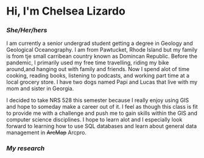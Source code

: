 # **Hi, I'm Chelsea Lizardo**
 ###   *She/Her/hers*
<font size=".01">  I am currently a senior undergrad student getting a degree in Geology and Geological Oceanography. I am from Pawtucket, Rhode Island but my family is from tje small carribean country known as Domincan Republic. Before the pandemic, I primarily used my free time travelling, riding my bike around,and hanging out with family and friends. Now I spend alot of time cooking, reading books, listening to podcasts, and working part time at a local grocery store. I have two dogs named Papi and Lucas that live with my mom and sister in Georgia.  </font> 


<font size=".01"> I decided to take NRS 528 this semester because I really enjoy using GIS and hope to someday make a career out of it. I feel as though this class is fit to provide me with a challenge and push me to gain skills within the GIS and computer science disciplines. I hope to learn alot and I especially look forward to learning how to use SQL databases and learn about general data management  in ~~ArcMap~~ Arcpro. </font> 

### *My research*

